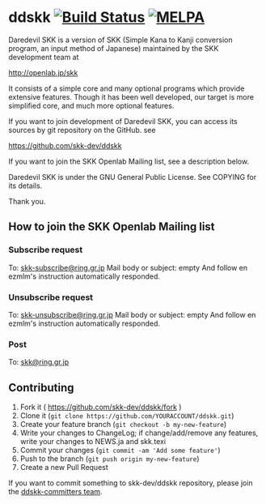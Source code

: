 ddskk  [![Build Status](https://travis-ci.org/skk-dev/ddskk.svg?branch=master)](https://travis-ci.org/skk-dev/ddskk) [![MELPA](http://melpa.org/packages/ddskk-badge.svg)](http://melpa.org/#/ddskk)
=====

Daredevil SKK is a version of SKK (Simple Kana to Kanji conversion
program, an input method of Japanese) maintained by the SKK
development team at

http://openlab.jp/skk

It consists of a simple core and many optional programs which provide
extensive features.  Though it has been well developed, our target is
more simplified core, and much more optional features.

If you want to join development of Daredevil SKK, you can access its
sources by git repository on the GitHub. see

https://github.com/skk-dev/ddskk

If you want to join the SKK Openlab Mailing list, see a description
below.

Daredevil SKK is under the GNU General Public License.  See COPYING
for its details.

Thank you.

## How to join the SKK Openlab Mailing list

### Subscribe request

  To: skk-subscribe@ring.gr.jp
  Mail body or subject: empty
  And follow en ezmlm's instruction automatically responded.

### Unsubscribe request

  To: skk-unsubscribe@ring.gr.jp
  Mail body or subject: empty
  And follow en ezmlm's instruction automatically responded.

### Post
  To: skk@ring.gr.jp

## Contributing
  1. Fork it ( https://github.com/skk-dev/ddskk/fork )
  2. Clone it (`git clone https://github.com/YOURACCOUNT/ddskk.git`)
  3. Create your feature branch (`git checkout -b my-new-feature`)
  4. Write your changes to ChangeLog; if change/add/remove any features, write your changes to NEWS.ja and skk.texi
  5. Commit your changes (`git commit -am 'Add some feature'`)
  6. Push to the branch (`git push origin my-new-feature`)
  7. Create a new Pull Request

If you want to commit something to skk-dev/ddskk repository, please join the [ddskk-committers team](https://github.com/orgs/skk-dev/teams/ddskk-committers).


<!--
Local variables:
mode: markdown
fill-column: 72
end:
-->
